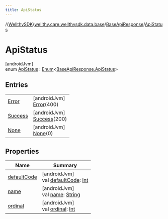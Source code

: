 ```yaml
---
title: ApiStatus
---
```

//[WellthySDK](../../../../index.html)/[wellthy.care.wellthysdk.data.base](../../index.html)/[BaseApiResponse](../index.html)/[ApiStatus](index.html)



# ApiStatus



[androidJvm]\
enum [ApiStatus](index.html) : [Enum](https://kotlinlang.org/api/latest/jvm/stdlib/kotlin/-enum/index.html)&lt;[BaseApiResponse.ApiStatus](index.html)&gt;



## Entries


| | |
|---|---|
| [Error](-error/index.html) | [androidJvm]<br>[Error](-error/index.html)(400) |
| [Success](-success/index.html) | [androidJvm]<br>[Success](-success/index.html)(200) |
| [None](-none/index.html) | [androidJvm]<br>[None](-none/index.html)(0) |


## Properties


| Name | Summary |
|---|---|
| [defaultCode](default-code.html) | [androidJvm]<br>val [defaultCode](default-code.html): [Int](https://kotlinlang.org/api/latest/jvm/stdlib/kotlin/-int/index.html) |
| [name](../../../wellthy.care.wellthysdk.data.diary/-weight-moods/happy/index.html#-372974862%2FProperties%2F-1123460525) | [androidJvm]<br>val [name](../../../wellthy.care.wellthysdk.data.diary/-weight-moods/happy/index.html#-372974862%2FProperties%2F-1123460525): [String](https://kotlinlang.org/api/latest/jvm/stdlib/kotlin/-string/index.html) |
| [ordinal](../../../wellthy.care.wellthysdk.data.diary/-weight-moods/happy/index.html#-739389684%2FProperties%2F-1123460525) | [androidJvm]<br>val [ordinal](../../../wellthy.care.wellthysdk.data.diary/-weight-moods/happy/index.html#-739389684%2FProperties%2F-1123460525): [Int](https://kotlinlang.org/api/latest/jvm/stdlib/kotlin/-int/index.html) |

